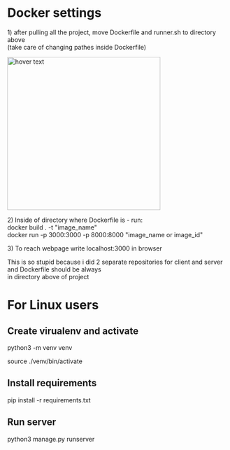 <h1>Docker settings</h1>
<p>1) after pulling all the project, move Dockerfile and runner.sh to directory above
<br> (take care of changing pathes inside Dockerfile)
</p>

<p align="left">
  <img src="https://i.postimg.cc/Y9tZ7wJw/Screenshot-1.png" width="350" title="hover text">
</p>

<p>2) Inside of directory where Dockerfile is - run:
<br> docker build . -t "image_name"
<br> docker run -p 3000:3000 -p 8000:8000 "image_name or image_id"
</p>
<p>3) To reach webpage write localhost:3000 in browser</p>
<p>This is so stupid because i did 2 separate repositories for client and server and Dockerfile should be always<br>
  in directory above of project</p>



<h1>For Linux users</h1>
  <h2>Create virualenv and activate</h2>
    <p>python3 -m venv venv</p>
    <p>source ./venv/bin/activate</p>
   <h2>Install requirements</h2>
     <p>pip install -r requirements.txt</p>
   <h2>Run server</h2>
   <p>python3 manage.py runserver</p>
